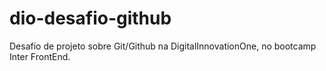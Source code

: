 # dio-desafio-github
Desafio de projeto sobre Git/Github na DigitalInnovationOne, no bootcamp Inter FrontEnd.
